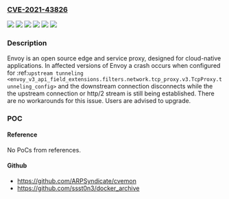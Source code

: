 ### [CVE-2021-43826](https://cve.mitre.org/cgi-bin/cvename.cgi?name=CVE-2021-43826)
![](https://img.shields.io/static/v1?label=Product&message=envoy&color=blue)
![](https://img.shields.io/static/v1?label=Version&message=%3C%201.18.6%20&color=brightgreen)
![](https://img.shields.io/static/v1?label=Version&message=%3E%3D%201.19.0%2C%20%3C%201.19.3%20&color=brightgreen)
![](https://img.shields.io/static/v1?label=Version&message=%3E%3D%201.20.0%2C%20%3C%201.20.2%20&color=brightgreen)
![](https://img.shields.io/static/v1?label=Version&message=%3E%3D%201.21.0%2C%20%3C%201.21.1%20&color=brightgreen)
![](https://img.shields.io/static/v1?label=Vulnerability&message=CWE-416%3A%20Use%20After%20Free&color=brightgreen)

### Description

Envoy is an open source edge and service proxy, designed for cloud-native applications. In affected versions of Envoy a crash occurs when configured for :ref:`upstream tunneling <envoy_v3_api_field_extensions.filters.network.tcp_proxy.v3.TcpProxy.tunneling_config>` and the downstream connection disconnects while the the upstream connection or http/2 stream is still being established. There are no workarounds for this issue. Users are advised to upgrade.

### POC

#### Reference
No PoCs from references.

#### Github
- https://github.com/ARPSyndicate/cvemon
- https://github.com/ssst0n3/docker_archive

